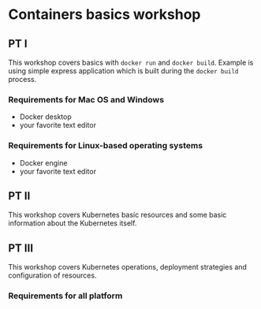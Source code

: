 # Containers basics workshop

## PT I

This workshop covers basics with `docker run` and `docker build`.
Example is using simple express application which is built during
the `docker build` process.

### Requirements for Mac OS and Windows

- Docker desktop
- your favorite text editor

### Requirements for Linux-based operating systems

- Docker engine
- your favorite text editor

## PT II

This workshop covers Kubernetes basic resources and some basic
information about the Kubernetes itself.

## PT III

This workshop covers Kubernetes operations, deployment strategies
and configuration of resources.

### Requirements for all platform
